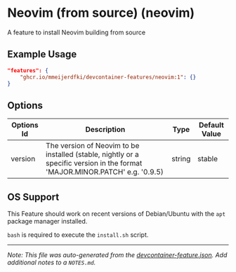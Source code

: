 
# Neovim (from source) (neovim)

A feature to install Neovim building from source

## Example Usage

```json
"features": {
    "ghcr.io/mmeijerdfki/devcontainer-features/neovim:1": {}
}
```

## Options

| Options Id | Description | Type | Default Value |
|-----|-----|-----|-----|
| version | The version of Neovim to be installed (stable, nightly or a specific version in the format 'MAJOR.MINOR.PATCH' e.g. '0.9.5) | string | stable |

## OS Support

This Feature should work on recent versions of Debian/Ubuntu with the `apt` package manager installed.

`bash` is required to execute the `install.sh` script.

---

_Note: This file was auto-generated from the [devcontainer-feature.json](https://github.com/mmeijerdfki/devcontainer-features/blob/main/src/neovim/devcontainer-feature.json).  Add additional notes to a `NOTES.md`._

